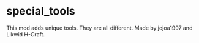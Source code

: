 special_tools
=============
This mod adds unique tools. They are all different. Made by jojoa1997 and Likwid H-Craft.

